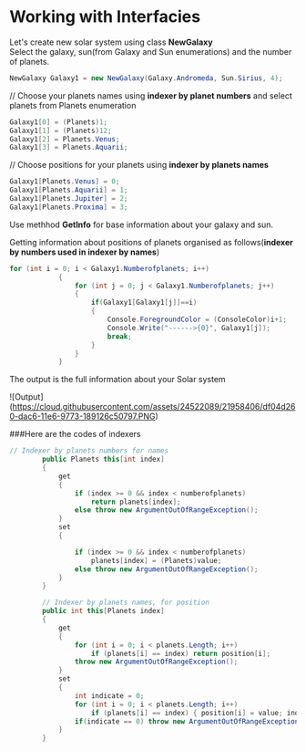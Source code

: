 # Working with Interfacies 

Let's create new solar system using class **NewGalaxy**                 
Select the galaxy, sun(from Galaxy and Sun enumerations) and the number of planets.

```c#
NewGalaxy Galaxy1 = new NewGalaxy(Galaxy.Andromeda, Sun.Sirius, 4);
```

// Choose your planets names using **indexer by planet numbers** and select planets from Planets enumeration
```c#
Galaxy1[0] = (Planets)1;
Galaxy1[1] = (Planets)12;
Galaxy1[2] = Planets.Venus;
Galaxy1[3] = Planets.Aquarii;
```

// Choose positions for your planets using **indexer by planets names**
```c#
Galaxy1[Planets.Venus] = 0;
Galaxy1[Planets.Aquarii] = 1;
Galaxy1[Planets.Jupiter] = 2;
Galaxy1[Planets.Proxima] = 3;
```
Use methhod **GetInfo** for base information about your galaxy and sun.

Getting information about positions of planets organised as follows(**indexer by numbers used in indexer by names**)
```C#
for (int i = 0; i < Galaxy1.Numberofplanets; i++)
            {
                for (int j = 0; j < Galaxy1.Numberofplanets; j++)
                {
                    if(Galaxy1[Galaxy1[j]]==i)
                    {
                        Console.ForegroundColor = (ConsoleColor)i+1;
                        Console.Write("------>{0}", Galaxy1[j]);
                        break;
                    }
                }           
            }
```
The output is the full information about your Solar system

![Output] (https://cloud.githubusercontent.com/assets/24522089/21958406/df04d260-dac6-11e6-9773-189126c50797.PNG)

###Here are the codes of indexers
```C#
// Indexer by planets numbers for names
        public Planets this[int index]
        {
            get
            {
                if (index >= 0 && index < numberofplanets)
                    return planets[index];
                else throw new ArgumentOutOfRangeException();
            }
            set
            {

                if (index >= 0 && index < numberofplanets)
                    planets[index] = (Planets)value;
                else throw new ArgumentOutOfRangeException();
            }
        }

        // Indexer by planets names, for position
        public int this[Planets index]
        {
            get
            {
                for (int i = 0; i < planets.Length; i++)
                    if (planets[i] == index) return position[i];
                throw new ArgumentOutOfRangeException();
            }
            set
            {
                int indicate = 0;
                for (int i = 0; i < planets.Length; i++)
                    if (planets[i] == index) { position[i] = value; indicate++; }
                if(indicate == 0) throw new ArgumentOutOfRangeException();
            }
        }
```

